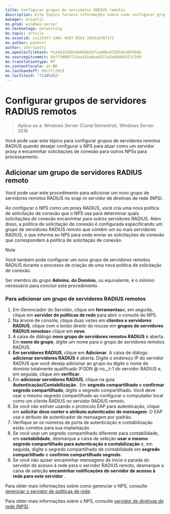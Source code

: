 ```yaml
---
title: Configurar grupos de servidores RADIUS remotos
description: Este tópico fornece informações sobre como configurar grupos de servidores remotos RADIUS no servidor de políticas de rede no Windows Server 2016.
manager: brianlic
ms.prod: windows-server
ms.technology: networking
ms.topic: article
ms.assetid: ca125e57-249c-4d97-85d1-2929cbf871f1
ms.author: pashort
author: shortpatti
ms.openlocfilehash: fe34d25d2b54b02bb56fcad99c433054a309f60b
ms.sourcegitcommit: 6aff3d88ff22ea141a6ea6572a5ad8dd6321f199
ms.translationtype: MT
ms.contentlocale: pt-BR
ms.lasthandoff: 09/27/2019
ms.locfileid: "71405452"
---
```

# <a name="configure-remote-radius-server-groups"></a>Configurar grupos de servidores RADIUS remotos

>Aplica-se a: Windows Server (Canal Semestral), Windows Server 2016

Você pode usar este tópico para configurar grupos de servidores remotos RADIUS quando desejar configurar o NPS para atuar como um servidor proxy e encaminhar solicitações de conexão para outros NPSs para processamento.

## <a name="add-a-remote-radius-server-group"></a>Adicionar um grupo de servidores RADIUS remoto

Você pode usar este procedimento para adicionar um novo grupo de servidores remotos RADIUS no snap-in servidor de diretivas de rede (NPS).

Ao configurar o NPS como um proxy RADIUS, você cria uma nova política de solicitação de conexão que o NPS usa para determinar quais solicitações de conexão encaminhar para outros servidores RADIUS. Além disso, a política de solicitação de conexão é configurada especificando um grupo de servidores RADIUS remoto que contém um ou mais servidores RADIUS, o que informa ao NPS para onde enviar as solicitações de conexão que correspondem à política de solicitação de conexão.

>[!NOTE]
>Você também pode configurar um novo grupo de servidores remotos RADIUS durante o processo de criação de uma nova política de solicitação de conexão.

Ser membro do grupo **Admins. do Domínio**, ou equivalente, é o mínimo necessário para concluir este procedimento.

### <a name="to-add-a-remote-radius-server-group"></a>Para adicionar um grupo de servidores RADIUS remotos 

1. Em Gerenciador do Servidor, clique em **ferramentas**e, em seguida, clique em **servidor de políticas de rede** para abrir o console do NPS.
2. Na árvore de console, clique duas vezes em **clientes e servidores RADIUS**, clique com o botão direito do mouse em **grupos de servidores RADIUS remotos**e clique em **novo**.
3. A caixa de diálogo **novo grupo de servidores remotos RADIUS** é aberta. Em **nome do grupo**, digite um nome para o grupo de servidores remotos RADIUS.
4. **Em servidores RADIUS**, clique em **Adicionar**. A caixa de diálogo **adicionar servidores RADIUS** é aberta. Digite o endereço IP do servidor RADIUS que você deseja adicionar ao grupo ou digite o nome de domínio totalmente qualificado \(FQDN @ no__t-1 do servidor RADIUS e, em seguida, clique em **verificar**.
5. Em **adicionar servidores RADIUS**, clique na guia **Autenticação/Contabilização** . Em **segredo compartilhado** e **confirmar segredo compartilhado**, digite o segredo compartilhado. Você deve usar o mesmo segredo compartilhado ao configurar o computador local como um cliente RADIUS no servidor RADIUS remoto.
6. Se você não estiver usando o protocolo EAP para autenticação, clique em **solicitar deve conter o atributo autenticador de mensagem**. O EAP usa o atributo de autenticador de mensagem por padrão.
7. Verifique se os números de porta de autenticação e contabilização estão corretos para sua implantação.
8. Se você usar um segredo compartilhado diferente para contabilidade, em **contabilidade**, desmarque a caixa de seleção **usar o mesmo segredo compartilhado para autenticação e contabilização** e, em seguida, digite o segredo compartilhado de contabilidade em **segredo compartilhado** e **confirme compartilhado segredo**.
9. Se você não quiser encaminhar mensagens de início e parada do servidor de acesso à rede para o servidor RADIUS remoto, desmarque a caixa de seleção **encaminhar notificações do servidor de acesso à rede para este servidor** .

Para obter mais informações sobre como gerenciar o NPS, consulte [gerenciar o servidor de políticas de rede](nps-manage-top.md).

Para obter mais informações sobre o NPS, consulte [servidor de diretivas de rede (NPS)](nps-top.md).

